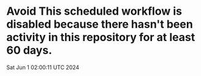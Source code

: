 # Avoid This scheduled workflow is disabled because there hasn't been activity in this repository for at least 60 days.
Sat Jun  1 02:00:11 UTC 2024
